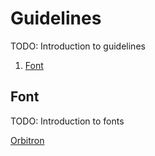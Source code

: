 # Guidelines

TODO: Introduction to guidelines

1. [Font](#font)

## Font

TODO: Introduction to fonts

[Orbitron](https://fonts.google.com/specimen/Orbitron)
